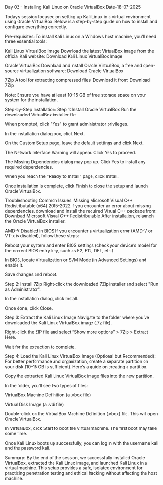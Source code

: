 Day 02 - Installing Kali Linux on Oracle VirtualBox
Date-18-07-2025

Today’s session focused on setting up Kali Linux in a virtual environment using Oracle VirtualBox. Below is a step-by-step guide on how to install and configure everything correctly.

Pre-requisites:
To install Kali Linux on a Windows host machine, you’ll need three essential tools:

Kali Linux VirtualBox Image
Download the latest VirtualBox image from the official Kali website:
Download Kali Linux VirtualBox Image

Oracle VirtualBox
Download and install Oracle VirtualBox, a free and open-source virtualization software:
Download Oracle VirtualBox

7Zip
A tool for extracting compressed files. Download it from:
Download 7Zip

Note: Ensure you have at least 10–15 GB of free storage space on your system for the installation.

Step-by-Step Installation:
Step 1: Install Oracle VirtualBox
Run the downloaded VirtualBox installer file.

When prompted, click "Yes" to grant administrator privileges.

In the installation dialog box, click Next.

On the Custom Setup page, leave the default settings and click Next.

The Network Interface Warning will appear. Click Yes to proceed.

The Missing Dependencies dialog may pop up. Click Yes to install any required dependencies.

When you reach the "Ready to Install" page, click Install.

Once installation is complete, click Finish to close the setup and launch Oracle VirtualBox.

Troubleshooting Common Issues:
Missing Microsoft Visual C++ Redistributable (x64) 2015-2022
If you encounter an error about missing dependencies, download and install the required Visual C++ package from:
Download Microsoft Visual C++ Redistributable
After installation, relaunch the Oracle VirtualBox installer.

AMD-V Disabled in BIOS
If you encounter a virtualization error (AMD-V or VT-x is disabled), follow these steps:

Reboot your system and enter BIOS settings (check your device’s model for the correct BIOS entry key, such as F2, F12, DEL, etc.).

In BIOS, locate Virtualization or SVM Mode (in Advanced Settings) and enable it.

Save changes and reboot.

Step 2: Install 7Zip
Right-click the downloaded 7Zip installer and select "Run as Administrator".

In the installation dialog, click Install.

Once done, click Close.

Step 3: Extract the Kali Linux Image
Navigate to the folder where you’ve downloaded the Kali Linux VirtualBox image (.7z file).

Right-click the ZIP file and select “Show more options” > 7Zip > Extract Here.

Wait for the extraction to complete.

Step 4: Load the Kali Linux VirtualBox Image
(Optional but Recommended): For better performance and organization, create a separate partition on your disk (10–15 GB is sufficient). Here’s a guide on creating a partition.

Copy the extracted Kali Linux VirtualBox image files into the new partition.

In the folder, you’ll see two types of files:

VirtualBox Machine Definition (a .vbox file)

Virtual Disk Image (a .vdi file)

Double-click on the VirtualBox Machine Definition (.vbox) file. This will open Oracle VirtualBox.

In VirtualBox, click Start to boot the virtual machine. The first boot may take some time.

Once Kali Linux boots up successfully, you can log in with the username kali and the password kali.

Summary:
By the end of the session, we successfully installed Oracle VirtualBox, extracted the Kali Linux image, and launched Kali Linux in a virtual machine. This setup provides a safe, isolated environment for practicing penetration testing and ethical hacking without affecting the host machine.
